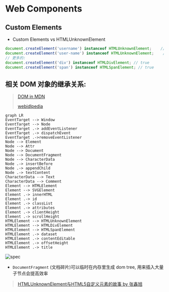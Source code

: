 # Web Components

## Custom Elements

* Custom Elements vs HTMLUnknownElement

```javascript
document.createElement('username') instanceof HTMLUnknownElement;    // 返回值是true
document.createElement('user-name') instanceof HTMLUnknownElement;    // 返回值是false
// 更多的:
document.createElement('div') instanceof HTMLDivElement; // true
document.createElement('span') instanceof HTMLSpanElement; // true
```

## 相关 DOM 对象的继承关系:

> [DOM in MDN](https://developer.mozilla.org/en-US/docs/Web/API/Document_Object_Model)
>
> [webidlpedia](https://github.com/dontcallmedom/webidlpedia)

```mermaid
graph LR
EventTarget --> Window
EventTarget --> Node
EventTarget .-> addEventListener
EventTarget .-> dispatchEvent
EventTarget .->removeEventListener
Node --> Element
Node --> Attr
Node --> Document
Node --> DocumentFragment
Node --> CharacterData
Node .-> insertBefore
Node .-> appendChild
Node .-> textContent
CharacterData --> Text
CharacterData --> Comment
Element --> HTMLElement
Element --> SVGElement
Element .-> innerHTML
Element .-> id
Element .-> classList
Element .-> attributes
Element .-> clientHeight
Element .-> scrollHeight
HTMLElement --> HTMLUnknownElement
HTMLElement --> HTMLDivElement
HTMLElement --> HTMLSpanElement
HTMLElement .-> dataset
HTMLElement .-> contentEditable
HTMLElement .-> offsetHeight
HTMLElement .-> title
```

![spec](https://i-msdn.sec.s-msft.com/dynimg/IC250389.gif)

* `DocumentFragment` (文档碎片)可以临时在内存里生成 dom tree, 用来插入大量子节点会提高效率

> [HTMLUnknownElement与HTML5自定义元素的故事 by 张鑫旭](http://www.zhangxinxu.com/wordpress/2018/03/htmlunknownelement-html5-custom-elements/)